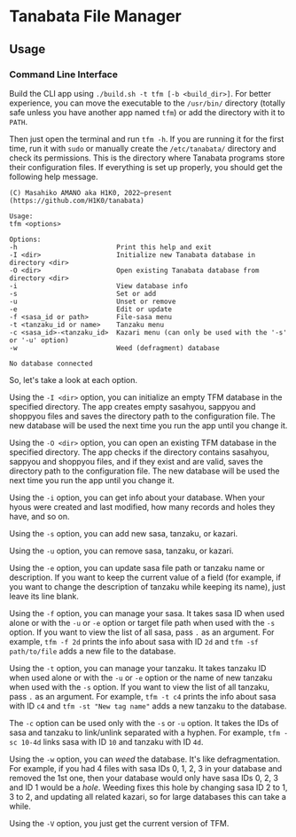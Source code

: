 # Tanabata File Manager

## Usage

### Command Line Interface

Build the CLI app using `./build.sh -t tfm [-b <build_dir>]`. For better experience, you can move the executable to the `/usr/bin/` directory (totally safe unless you have another app named `tfm`) or add the directory with it to `PATH`.

Then just open the terminal and run `tfm -h`. If you are running it for the first time, run it with `sudo` or manually create the `/etc/tanabata/` directory and check its permissions. This is the directory where Tanabata programs store their configuration files. If everything is set up properly, you should get the following help message.

```
(C) Masahiko AMANO aka H1K0, 2022—present
(https://github.com/H1K0/tanabata)

Usage:
tfm <options>

Options:
-h                         Print this help and exit
-I <dir>                   Initialize new Tanabata database in directory <dir>
-O <dir>                   Open existing Tanabata database from directory <dir>
-i                         View database info
-s                         Set or add
-u                         Unset or remove
-e                         Edit or update
-f <sasa_id or path>       File-sasa menu
-t <tanzaku_id or name>    Tanzaku menu
-c <sasa_id>-<tanzaku_id>  Kazari menu (can only be used with the '-s' or '-u' option)
-w                         Weed (defragment) database

No database connected
```

So, let's take a look at each option.

Using the `-I <dir>` option, you can initialize an empty TFM database in the specified directory. The app creates empty sasahyou, sappyou and shoppyou files and saves the directory path to the configuration file. The new database will be used the next time you run the app until you change it.

Using the `-O <dir>` option, you can open an existing TFM database in the specified directory. The app checks if the directory contains sasahyou, sappyou and shoppyou files, and if they exist and are valid, saves the directory path to the configuration file. The new database will be used the next time you run the app until you change it.

Using the `-i` option, you can get info about your database. When your hyous were created and last modified, how many records and holes they have, and so on.

Using the `-s` option, you can add new sasa, tanzaku, or kazari.

Using the `-u` option, you can remove sasa, tanzaku, or kazari.

Using the `-e` option, you can update sasa file path or tanzaku name or description. If you want to keep the current value of a field (for example, if you want to change the description of tanzaku while keeping its name), just leave its line blank.

Using the `-f` option, you can manage your sasa. It takes sasa ID when used alone or with the `-u` or `-e` option or target file path when used with the `-s` option. If you want to view the list of all sasa, pass `.` as an argument. For example, `tfm -f 2d` prints the info about sasa with ID `2d` and `tfm -sf path/to/file` adds a new file to the database.

Using the `-t` option, you can manage your tanzaku. It takes tanzaku ID when used alone or with the `-u` or `-e` option or the name of new tanzaku when used with the `-s` option. If you want to view the list of all tanzaku, pass `.` as an argument. For example, `tfm -t c4` prints the info about sasa with ID `c4` and `tfm -st "New tag name"` adds a new tanzaku to the database.

The `-c` option can be used only with the `-s` or `-u` option. It takes the IDs of sasa and tanzaku to link/unlink separated with a hyphen. For example, `tfm -sc 10-4d` links sasa with ID `10` and tanzaku with ID `4d`.

Using the `-w` option, you can _weed_ the database. It's like defragmentation. For example, if you had 4 files with sasa IDs 0, 1, 2, 3 in your database and removed the 1st one, then your database would only have sasa IDs 0, 2, 3 and ID 1 would be a _hole_. Weeding fixes this hole by changing sasa ID 2 to 1, 3 to 2, and updating all related kazari, so for large databases this can take a while.

Using the `-V` option, you just get the current version of TFM.
